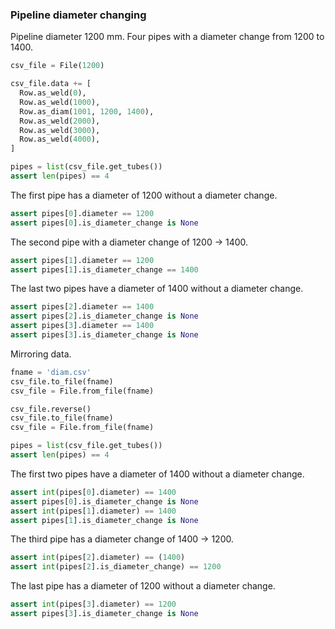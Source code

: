### Pipeline diameter changing

Pipeline diameter 1200 mm.
Four pipes with a diameter change from 1200 to 1400.

```python
csv_file = File(1200)

csv_file.data += [
  Row.as_weld(0),
  Row.as_weld(1000),
  Row.as_diam(1001, 1200, 1400),
  Row.as_weld(2000),
  Row.as_weld(3000),
  Row.as_weld(4000),
]

pipes = list(csv_file.get_tubes())
assert len(pipes) == 4
```

The first pipe has a diameter of 1200 without a diameter change.

```python
assert pipes[0].diameter == 1200
assert pipes[0].is_diameter_change is None
```

The second pipe with a diameter change of 1200 -> 1400.

```python
assert pipes[1].diameter == 1200
assert pipes[1].is_diameter_change == 1400
```

The last two pipes have a diameter of 1400 without a diameter change.

```python
assert pipes[2].diameter == 1400
assert pipes[2].is_diameter_change is None
assert pipes[3].diameter == 1400
assert pipes[3].is_diameter_change is None
```

Mirroring data.

```python
fname = 'diam.csv'
csv_file.to_file(fname)
csv_file = File.from_file(fname)

csv_file.reverse()
csv_file.to_file(fname)
csv_file = File.from_file(fname)

pipes = list(csv_file.get_tubes())
assert len(pipes) == 4
```

The first two pipes have a diameter of 1400 without a diameter change.

```python
assert int(pipes[0].diameter) == 1400
assert pipes[0].is_diameter_change is None
assert int(pipes[1].diameter) == 1400
assert pipes[1].is_diameter_change is None
```

The third pipe has a diameter change of 1400 -> 1200.

```python
assert int(pipes[2].diameter) == (1400)
assert int(pipes[2].is_diameter_change) == 1200
```

The last pipe has a diameter of 1200 without a diameter change.

```python
assert int(pipes[3].diameter) == 1200
assert pipes[3].is_diameter_change is None
```
